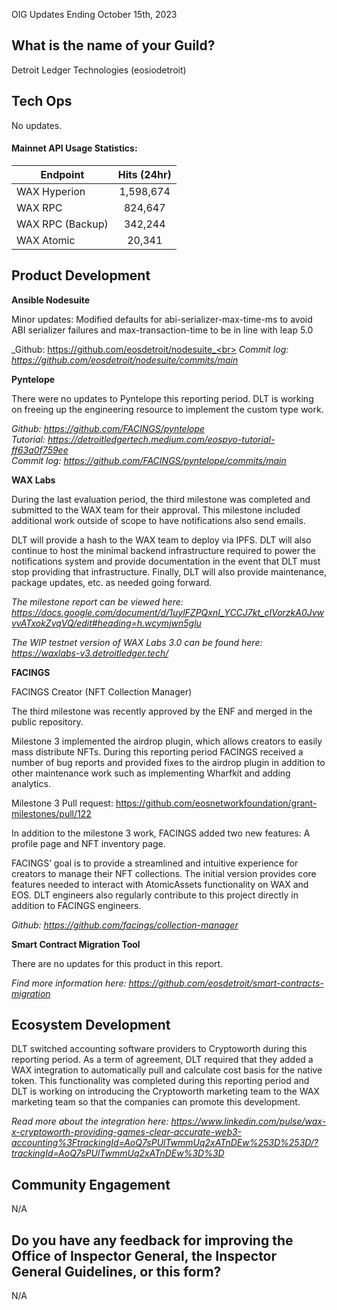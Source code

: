 OIG Updates Ending October 15th, 2023

## What is the name of your Guild?

Detroit Ledger Technologies (eosiodetroit)

## Tech Ops

No updates.

#### Mainnet API Usage Statistics:
| Endpoint  | Hits (24hr) |
| ------------- |:-------------:|
| WAX Hyperion      | 1,598,674     |
| WAX RPC      | 824,647     |
| WAX RPC (Backup)      | 342,244     |
| WAX Atomic      | 20,341     |


## Product Development

**Ansible Nodesuite**

Minor updates: Modified defaults for abi-serializer-max-time-ms to avoid ABI serializer failures and max-transaction-time to be in line with leap 5.0 

_Github: https://github.com/eosdetroit/nodesuite_<br>
_Commit log: https://github.com/eosdetroit/nodesuite/commits/main_ <br>

**Pyntelope**

There were no updates to Pyntelope this reporting period. DLT is working on freeing up the engineering resource to implement the custom type work.

_Github: https://github.com/FACINGS/pyntelope_ <br>
_Tutorial: https://detroitledgertech.medium.com/eospyo-tutorial-ff63a0f759ee_ <br>
_Commit log: https://github.com/FACINGS/pyntelope/commits/main_ <br>

**WAX Labs**

During the last evaluation period, the third milestone was completed and submitted to the WAX team for their approval. This milestone included additional work outside of scope to have notifications also send emails.

DLT will provide a hash to the WAX team to deploy via IPFS. DLT will also continue to host the minimal backend infrastructure required to power the notifications system and provide documentation in the event that DLT must stop providing that infrastructure. Finally, DLT will also provide maintenance, package updates, etc. as needed going forward.

_The milestone report can be viewed here: https://docs.google.com/document/d/1uylFZPQxnI_YCCJ7kt_cIVorzkA0JvwvvATxokZvqVQ/edit#heading=h.wcymjwn5glu_

_The WIP testnet version of WAX Labs 3.0 can be found here: https://waxlabs-v3.detroitledger.tech/_

**FACINGS**

FACINGS Creator (NFT Collection Manager)

The third milestone was recently approved by the ENF and merged in the public repository.

Milestone 3 implemented the airdrop plugin, which allows creators to easily mass distribute NFTs. During this reporting period FACINGS received a number of bug reports and provided fixes to the airdrop plugin in addition to other maintenance work such as implementing Wharfkit and adding analytics.

Milestone 3 Pull request: https://github.com/eosnetworkfoundation/grant-milestones/pull/122

In addition to the milestone 3 work, FACINGS added two new features: A profile page and NFT inventory page.

FACINGS’ goal is to provide a streamlined and intuitive experience for creators to manage their NFT collections. The initial version provides core features needed to interact with AtomicAssets functionality on WAX and EOS. DLT engineers also regularly contribute to this project directly in addition to FACINGS engineers.

_Github: https://github.com/facings/collection-manager_ <br>

**Smart Contract Migration Tool**

There are no updates for this product in this report.

_Find more information here: https://github.com/eosdetroit/smart-contracts-migration_

## Ecosystem Development

DLT switched accounting software providers to Cryptoworth during this reporting period. As a term of agreement, DLT required that they added a WAX integration to automatically pull and calculate cost basis for the native token. This functionality was completed during this reporting period and DLT is working on introducing the Cryptoworth marketing team to the WAX marketing team so that the companies can promote this development.

_Read more about the integration here: https://www.linkedin.com/pulse/wax-x-cryptoworth-providing-games-clear-accurate-web3-accounting%3FtrackingId=AoQ7sPUlTwmmUq2xATnDEw%253D%253D/?trackingId=AoQ7sPUlTwmmUq2xATnDEw%3D%3D_

## Community Engagement

N/A

## Do you have any feedback for improving the Office of Inspector General, the Inspector General Guidelines, or this form?

N/A






